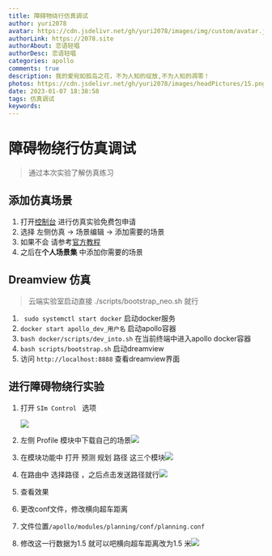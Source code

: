 ```yaml
---
title: 障碍物绕行仿真调试
author: yuri2078
avatar: https://cdn.jsdelivr.net/gh/yuri2078/images/img/custom/avatar.jpg
authorLink: https://2078.site
authorAbout: 恋语轻唱
authorDesc: 恋语轻唱
categories: apollo
comments: true
description: 我的爱宛如孤岛之花，不为人知的绽放,不为人知的凋零！
photos: https://cdn.jsdelivr.net/gh/yuri2078/images/headPictures/15.png
date: 2023-01-07 18:38:58
tags: 仿真调试
keywords:
---
```


# 障碍物绕行仿真调试

> 通过本次实验了解仿真练习

## 添加仿真场景

1. 打开[控制台](https://apollo.baidu.com/workspace/) 进行仿真实验免费包申请
2. 选择 左侧仿真 ->  场景编辑 -> 添加需要的场景
3. 如果不会 请参考[官方教程](https://apollo.baidu.com/community/article/104)
4. 之后在**个人场景集** 中添加你需要的场景



## Dreamview 仿真

> 云端实验室启动直接 ./scripts/bootstrap_neo.sh 就行

1. ` sudo systemctl start docker` 启动docker服务
2. `docker start apollo_dev_用户名` 启动apollo容器
3. `bash docker/scripts/dev_into.sh` 在当前终端中进入apollo docker容器
4. `bash scripts/bootstrap.sh` 启动dreamview 
5. 访问 `http://localhost:8888` 查看dreamview界面

## 进行障碍物绕行实验

1. 打开 `SIm Control ` 选项

   ![](https://cdn.jsdelivr.net/gh/yuri2078/images/apollo/Screenshot_20230107_185637.png)

2.  左侧 Profile 模块中下载自己的场景![](https://cdn.jsdelivr.net/gh/yuri2078/images/apollo/Screenshot_20230107_191607.png)

3. 在模块功能中 打开 预测 规划 路径 这三个模块![](https://cdn.jsdelivr.net/gh/yuri2078/images/apollo/Screenshot_20230107_191752.png)

4. 在路由中 选择路径 ，之后点击发送路径就行![](https://cdn.jsdelivr.net/gh/yuri2078/images/apollo/Screenshot_20230107_191829.png)

5. 查看效果

6. 更改conf文件，修改横向超车距离

7. 文件位置`/apollo/modules/planning/conf/planning.conf `

8. 修改这一行数据为1.5 就可以吧横向超车距离改为1.5 米![](https://cdn.jsdelivr.net/gh/yuri2078/images/apollo/Screenshot_20230107_194041.png)



